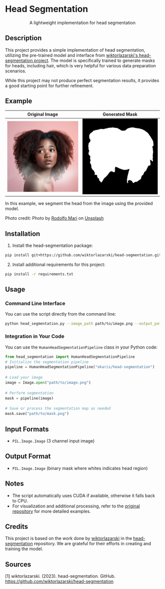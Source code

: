 # Head Segmentation

<div align="center">
A lightweight implementation for head segmentation<br>
</div>

## Description

This project provides a simple implementation of head segmentation, utilizing the pre-trained model and interface from [wiktorlazarski's head-segmentation project](https://github.com/wiktorlazarski/head-segmentation). The model is specifically trained to generate masks for heads, including hair, which is very helpful for various data preparation scenarios.

While this project may not produce perfect segmentation results, it provides a good starting point for further refinement. 

## Example

| Original Image | Generated Mask |
|----------------|----------------|
| ![Original](assets/demo.png) | ![Mask](assets/demo_mask.png) |

In this example, we segment the head from the image using the provided model.

Photo credit: Photo by <a href="https://unsplash.com/@dolfoto?utm_content=creditCopyText&utm_medium=referral&utm_source=unsplash">Rodolfo Mari</a> on <a href="https://unsplash.com/photos/red-radio-flyer-trike-on-brown-dried-leaves-2sNnC0zDOBQ?utm_content=creditCopyText&utm_medium=referral&utm_source=unsplash">Unsplash</a>

## Installation

1. Install the head-segmentation package:
```bash
pip install git+https://github.com/wiktorlazarski/head-segmentation.git
```

2. Install additional requirements for this project:
```bash
pip install -r requirements.txt
```

## Usage

### Command Line Interface

You can use the script directly from the command line:

```bash
python head_segmentation.py --image_path path/to/image.png --output_path path/to/mask.png
```

### Integration in Your Code

You can use the `HumanHeadSegmentationPipeline` class in your Python code:

```python
from head_segmentation import HumanHeadSegmentationPipeline
# Initialize the segmentation pipeline
pipeline = HumanHeadSegmentationPipeline("okaris/head-segmentation")

# Load your image
image = Image.open("path/to/image.png")

# Perform segmentation
mask = pipeline(image)

# Save or process the segmentation map as needed
mask.save("path/to/mask.png")
```

## Input Formats

- `PIL.Image.Image` (3 channel input image)

## Output Format

- `PIL.Image.Image` (binary mask where whites indicates head region)

## Notes

- The script automatically uses CUDA if available, otherwise it falls back to CPU.
- For visualization and additional processing, refer to the [original repository](https://github.com/wiktorlazarski/head-segmentation) for more detailed examples.

## Credits

This project is based on the work done by [wiktorlazarski](https://github.com/wiktorlazarski) in the [head-segmentation](https://github.com/wiktorlazarski/head-segmentation) repository. We are grateful for their efforts in creating and training the model.

## Sources

[1] wiktorlazarski. (2023). head-segmentation. GitHub. https://github.com/wiktorlazarski/head-segmentation  
